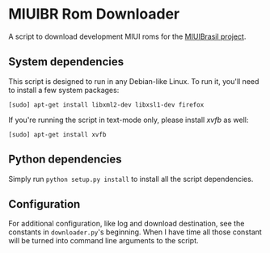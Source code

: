 MIUIBR Rom Downloader
=====================

A script to download development MIUI roms for the [MIUIBrasil project](http://miuibrasil.net/).


System dependencies
-------------------

This script is designed to run in any Debian-like Linux. To run it, you'll need to install a few system packages:

    [sudo] apt-get install libxml2-dev libxsl1-dev firefox

If you're running the script in text-mode only, please install *xvfb* as well:

    [sudo] apt-get install xvfb


Python dependencies
-------------------

Simply run ``python setup.py install`` to install all the script dependencies.


Configuration
-------------

For additional configuration, like log and download destination, see the constants in ``downloader.py``'s beginning.
When I have time all those constant will be turned into command line arguments to the script.
